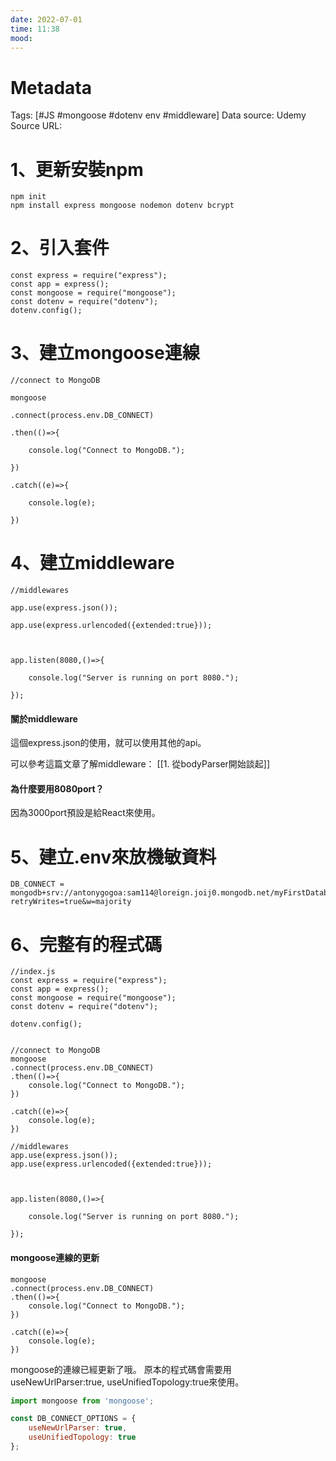 ```yaml
---
date: 2022-07-01
time: 11:38
mood:
---
```

# Metadata
Tags: [#JS #mongoose #dotenv env #middleware]
Data source: Udemy
Source URL: []()



# 1、更新安裝npm
```shell
npm init
npm install express mongoose nodemon dotenv bcrypt
```

# 2、引入套件
```JS
const express = require("express");
const app = express();
const mongoose = require("mongoose");
const dotenv = require("dotenv");
dotenv.config();
```

# 3、建立mongoose連線
```JS
//connect to MongoDB

mongoose

.connect(process.env.DB_CONNECT)

.then(()=>{

    console.log("Connect to MongoDB.");

})

.catch((e)=>{

    console.log(e);

})
```

# 4、建立middleware
```JS
//middlewares

app.use(express.json());

app.use(express.urlencoded({extended:true}));

  

app.listen(8080,()=>{

    console.log("Server is running on port 8080.");

});
```

#### 關於middleware
這個express.json的使用，就可以使用其他的api。

可以參考這篇文章了解middleware：
[[1. 從bodyParser開始談起]]

#### 為什麼要用8080port？
因為3000port預設是給React來使用。

# 5、建立.env來放機敏資料
```JS
DB_CONNECT = mongodb+srv://antonygogoa:sam114@loreign.joij0.mongodb.net/myFirstDatabase?retryWrites=true&w=majority
```

# 6、完整有的程式碼
```JS
//index.js
const express = require("express");
const app = express();
const mongoose = require("mongoose");
const dotenv = require("dotenv");

dotenv.config();

  
//connect to MongoDB  
mongoose
.connect(process.env.DB_CONNECT)
.then(()=>{
    console.log("Connect to MongoDB.");
})

.catch((e)=>{
    console.log(e);
})

//middlewares
app.use(express.json());
app.use(express.urlencoded({extended:true}));

  

app.listen(8080,()=>{

    console.log("Server is running on port 8080.");

});
```

#### mongoose連線的更新
```JS
mongoose
.connect(process.env.DB_CONNECT)
.then(()=>{
    console.log("Connect to MongoDB.");
})

.catch((e)=>{
    console.log(e);
})
```

mongoose的連線已經更新了哦。
原本的程式碼會需要用useNewUrlParser:true, useUnifiedTopology:true來使用。
```javascript
import mongoose from 'mongoose';

const DB_CONNECT_OPTIONS = {
    useNewUrlParser: true,
    useUnifiedTopology: true
};
```